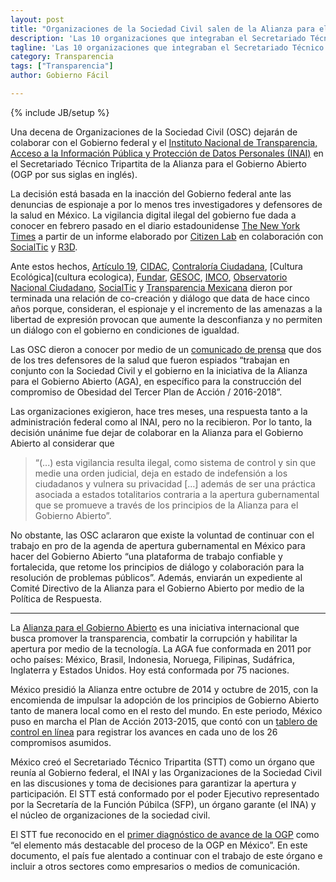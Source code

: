 ```yaml
---
layout: post
title: "Organizaciones de la Sociedad Civil salen de la Alianza para el Gobierno Abierto"
description: 'Las 10 organizaciones que integraban el Secretariado Técnico Tripartita de la Alianza para el Gobierno Abierto en México anunciaron el 23 de mayo su salida de esta iniciativa ante la inacción del Gobierno federal tras las acusaciones de espionaje ilegal a investigadores y defensores mexicanos de la salud'
tagline: 'Las 10 organizaciones que integraban el Secretariado Técnico Tripartita de la Alianza para el Gobierno Abierto en México anunciaron el 23 de mayo su salida de esta iniciativa ante la inacción del Gobierno federal tras las acusaciones de espionaje ilegal a investigadores y defensores mexicanos de la salud.'
category: Transparencia
tags: ["Transparencia"]
author: Gobierno Fácil

---
```

{% include JB/setup %}


Una decena de Organizaciones de la Sociedad Civil (OSC) dejarán de colaborar con el Gobierno federal y el [Instituto Nacional de Transparencia, Acceso a la Información Pública y Protección de Datos Personales (INAI)](http://inicio.ifai.org.mx/SitePages/ifai.aspx) en el Secretariado Técnico Tripartita de la Alianza para el Gobierno Abierto (OGP por sus siglas en inglés). 

La decisión está basada en la inacción del Gobierno federal ante las denuncias de espionaje a por lo menos tres investigadores y defensores de la salud en México. La vigilancia digital ilegal del gobierno fue dada a conocer en febrero pasado en el diario estadounidense [The New York Times](https://www.nytimes.com/2017/02/11/technology/hack-mexico-soda-tax-advocates.html?_r=0) a partir de un informe elaborado por [Citizen Lab](https://www.citizenlab.co) en colaboración con [SocialTic](http://socialtic.org) y [R3D](https://r3d.mx).

Ante estos hechos, [Artículo 19](https://articulo19.org), [CIDAC](http://cidac.org), [Contraloría Ciudadana](http://www.contraloriaciudadana.org.mx), [Cultura Ecológica](cultura ecologica), [Fundar](http://fundar.org.mx), [GESOC](http://www.gesoc.org.mx/site/), [IMCO](http://imco.org.mx/home/), [Observatorio Nacional Ciudadano](http://onc.org.mx), [SocialTic](http://socialtic.org) y [Transparencia Mexicana](http://www.tm.org.mx) dieron por terminada una relación de co-creación y diálogo que data de hace cinco años porque, consideran, el espionaje y el incremento de las amenazas a la libertad de expresión provocan que aumente la desconfianza y no permiten un diálogo con el gobierno en condiciones de igualdad. 

Las OSC dieron a conocer por medio de un [comunicado de prensa](http://fundar.org.mx/?p=11481) que dos de los tres defensores de la salud que fueron espiados “trabajan en conjunto con la Sociedad Civil y el gobierno en la iniciativa de la Alianza para el Gobierno Abierto (AGA), en específico para la construcción del compromiso de Obesidad del Tercer Plan de Acción / 2016-2018”.

Las organizaciones exigieron, hace tres meses, una respuesta tanto a la administración federal como al INAI, pero no la recibieron. Por lo tanto, la decisión unánime fue dejar de colaborar en la Alianza para el Gobierno Abierto al considerar que  
>“(...) esta vigilancia resulta ilegal, como sistema de control y sin que medie una orden judicial, deja en estado de indefensión a los ciudadanos y vulnera su privacidad […] además de ser una práctica asociada a estados totalitarios contraria a la apertura gubernamental que se promueve a través de los principios de la Alianza para el Gobierno Abierto”.

No obstante, las OSC aclararon que existe la voluntad de continuar con el trabajo en pro de la agenda de apertura gubernamental en México para hacer del Gobierno Abierto “una plataforma de trabajo confiable y fortalecida, que retome los principios de diálogo y colaboración para la resolución de problemas públicos”. Además, enviarán un expediente al Comité Directivo de la Alianza para el Gobierno Abierto por medio de la Política de Respuesta.

***
La [Alianza para el Gobierno Abierto](/user/login?destination=node/10021/ogp/zip/action_plan) es una iniciativa internacional que busca promover la transparencia, combatir la corrupción y habilitar la apertura por medio de la tecnología. La AGA fue conformada en 2011 por ocho países: México, Brasil, Indonesia, Noruega, Filipinas, Sudáfrica, Inglaterra y Estados Unidos. Hoy está conformada por 75 naciones.

México presidió la Alianza entre octubre de 2014 y octubre de 2015, con la encomienda de impulsar la adopción de los principios de Gobierno Abierto tanto de manera local como en el resto del mundo. 
En este periodo, México puso en marcha el Plan de Acción 2013-2015, que contó con un [tablero de control en línea](http://tablero.gobabiertomx.org) para registrar los avances en cada uno de los 26 compromisos asumidos. 

México creó el Secretariado Técnico Tripartita (STT) como un órgano que reunía al Gobierno federal, el INAI y las Organizaciones de la Sociedad Civil en las discusiones y toma de decisiones para garantizar la apertura y participación. El STT está conformado por el poder Ejecutivo representado por la Secretaría de la Función Púbilca (SFP), un órgano garante (el INA) y el núcleo de organizaciones de la sociedad civil. 

El STT fue reconocido en el [primer diagnóstico de avance de la OGP](https://www.opengovpartnership.org/sites/default/files/Mexico%20for%20Public%20Comment.pdf) como “el elemento más destacable del proceso de la OGP en México”. En este documento, el país fue alentado a continuar con el trabajo de este órgano e incluir a otros sectores como empresarios o medios de comunicación.
